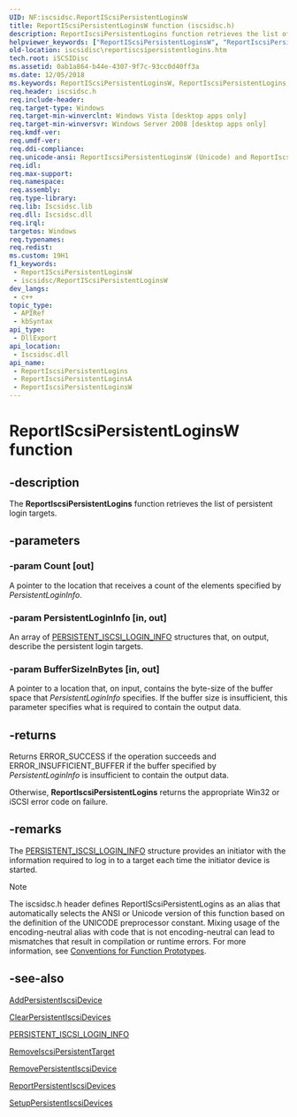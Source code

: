 ```yaml
---
UID: NF:iscsidsc.ReportIScsiPersistentLoginsW
title: ReportIScsiPersistentLoginsW function (iscsidsc.h)
description: ReportIscsiPersistentLogins function retrieves the list of persistent login targets. (Unicode)
helpviewer_keywords: ["ReportIScsiPersistentLoginsW", "ReportIscsiPersistentLogins", "ReportIscsiPersistentLogins function [iSCSI Discovery Library API]", "ReportIscsiPersistentLoginsW", "iscsidisc.reportiscsipersistentlogins", "iscsidsc/ReportIscsiPersistentLogins", "iscsidsc/ReportIscsiPersistentLoginsW"]
old-location: iscsidisc\reportiscsipersistentlogins.htm
tech.root: iSCSIDisc
ms.assetid: 0ab1a864-b44e-4307-9f7c-93cc0d40ff3a
ms.date: 12/05/2018
ms.keywords: ReportIScsiPersistentLoginsW, ReportIscsiPersistentLogins, ReportIscsiPersistentLogins function [iSCSI Discovery Library API], ReportIscsiPersistentLoginsA, ReportIscsiPersistentLoginsW, iscsidisc.reportiscsipersistentlogins, iscsidsc/ReportIscsiPersistentLogins, iscsidsc/ReportIscsiPersistentLoginsA, iscsidsc/ReportIscsiPersistentLoginsW
req.header: iscsidsc.h
req.include-header: 
req.target-type: Windows
req.target-min-winverclnt: Windows Vista [desktop apps only]
req.target-min-winversvr: Windows Server 2008 [desktop apps only]
req.kmdf-ver: 
req.umdf-ver: 
req.ddi-compliance: 
req.unicode-ansi: ReportIscsiPersistentLoginsW (Unicode) and ReportIscsiPersistentLoginsA (ANSI)
req.idl: 
req.max-support: 
req.namespace: 
req.assembly: 
req.type-library: 
req.lib: Iscsidsc.lib
req.dll: Iscsidsc.dll
req.irql: 
targetos: Windows
req.typenames: 
req.redist: 
ms.custom: 19H1
f1_keywords:
 - ReportIScsiPersistentLoginsW
 - iscsidsc/ReportIScsiPersistentLoginsW
dev_langs:
 - c++
topic_type:
 - APIRef
 - kbSyntax
api_type:
 - DllExport
api_location:
 - Iscsidsc.dll
api_name:
 - ReportIscsiPersistentLogins
 - ReportIscsiPersistentLoginsA
 - ReportIscsiPersistentLoginsW
---
```


# ReportIScsiPersistentLoginsW function


## -description

The <b>ReportIscsiPersistentLogins</b> function retrieves the list of persistent login targets.

## -parameters

### -param Count [out]

A pointer to the location that receives a count of the elements specified by  <i>PersistentLoginInfo</i>.

### -param PersistentLoginInfo [in, out]

An array of <a href="/previous-versions/windows/desktop/api/iscsidsc/ns-iscsidsc-persistent_iscsi_login_infoa">PERSISTENT_ISCSI_LOGIN_INFO</a> structures that, on output, describe the persistent login targets.

### -param BufferSizeInBytes [in, out]

A pointer to a location that, on input, contains the byte-size of the buffer space that <i>PersistentLoginInfo</i>  specifies. If the buffer size is insufficient, this parameter specifies what is  required to contain the output data.

## -returns

Returns ERROR_SUCCESS if the operation succeeds and ERROR_INSUFFICIENT_BUFFER if the buffer specified by <i>PersistentLoginInfo</i> is insufficient to contain the output data. 

Otherwise, <b>ReportIscsiPersistentLogins</b> returns the appropriate Win32 or iSCSI error code on failure.

## -remarks

The <a href="/previous-versions/windows/desktop/api/iscsidsc/ns-iscsidsc-persistent_iscsi_login_infoa">PERSISTENT_ISCSI_LOGIN_INFO</a> structure provides an initiator with the information required to log in to a target each time the initiator device is started.





> [!NOTE]
> The iscsidsc.h header defines ReportIScsiPersistentLogins as an alias that automatically selects the ANSI or Unicode version of this function based on the definition of the UNICODE preprocessor constant. Mixing usage of the encoding-neutral alias with code that is not encoding-neutral can lead to mismatches that result in compilation or runtime errors. For more information, see [Conventions for Function Prototypes](/windows/win32/intl/conventions-for-function-prototypes).

## -see-also

<a href="/previous-versions/windows/desktop/api/iscsidsc/nf-iscsidsc-addpersistentiscsidevicea">AddPersistentIscsiDevice</a>



<a href="/previous-versions/windows/desktop/api/iscsidsc/nf-iscsidsc-clearpersistentiscsidevices">ClearPersistentIscsiDevices</a>



<a href="/previous-versions/windows/desktop/api/iscsidsc/ns-iscsidsc-persistent_iscsi_login_infoa">PERSISTENT_ISCSI_LOGIN_INFO</a>



<a href="/previous-versions/windows/desktop/api/iscsidsc/nf-iscsidsc-removeiscsipersistenttargeta">RemoveIscsiPersistentTarget</a>



<a href="/previous-versions/windows/desktop/api/iscsidsc/nf-iscsidsc-removepersistentiscsidevicea">RemovePersistentIscsiDevice</a>



<a href="/previous-versions/windows/desktop/api/iscsidsc/nf-iscsidsc-reportpersistentiscsidevicesa">ReportPersistentIscsiDevices</a>



<a href="/previous-versions/windows/desktop/api/iscsidsc/nf-iscsidsc-setuppersistentiscsidevices">SetupPersistentIscsiDevices</a>
